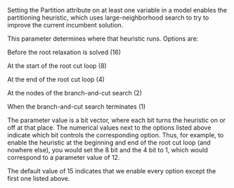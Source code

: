 Setting the Partition attribute on at least one variable in a model enables the partitioning heuristic, which uses
large-neighborhood search to try to improve the current incumbent solution.

This parameter determines where that heuristic runs. Options are:

Before the root relaxation is solved (16)

At the start of the root cut loop (8)

At the end of the root cut loop (4)

At the nodes of the branch-and-cut search (2)

When the branch-and-cut search terminates (1)

The parameter value is a bit vector, where each bit turns the heuristic on or off at that place. The numerical values
next to the options listed above indicate which bit controls the corresponding option. Thus, for example, to enable the
heuristic at the beginning and end of the root cut loop (and nowhere else), you would set the 8 bit and the 4 bit to 1,
which would correspond to a parameter value of 12.

The default value of 15 indicates that we enable every option except the first one listed above.